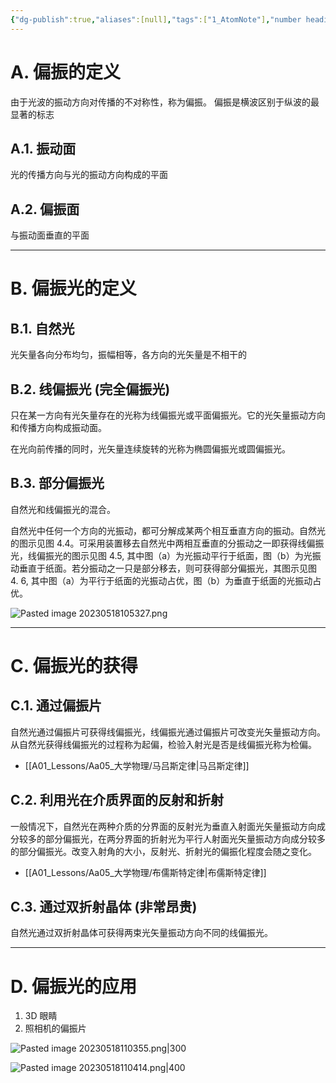 ```yaml
---
{"dg-publish":true,"aliases":[null],"tags":["1_AtomNote"],"number headings":"auto, first-level 1, max 6, A.1.","Created-Date":"2023-05-18 10:43:14","Modified-Date":"2024-04-18 11:53:30","permalink":"/A01_Lessons/Aa05_大学物理/光的偏振/","dgPassFrontmatter":true}
---
```




# A. 偏振的定义


由于光波的振动方向对传播的不对称性，称为偏振。
偏振是横波区别于纵波的最显著的标志

## A.1. 振动面
光的传播方向与光的振动方向构成的平面

## A.2. 偏振面
与振动面垂直的平面



---


# B. 偏振光的定义

## B.1. 自然光

光矢量各向分布均匀，振幅相等，各方向的光矢量是不相干的

## B.2. 线偏振光 (完全偏振光)

只在某一方向有光矢量存在的光称为线偏振光或平面偏振光。它的光矢量振动方向和传播方向构成振动面。

在光向前传播的同时，光矢量连续旋转的光称为椭圆偏振光或圆偏振光。


## B.3. 部分偏振光
自然光和线偏振光的混合。


自然光中任何一个方向的光振动，都可分解成某两个相互垂直方向的振动。自然光的图示见图 4.4。可采用装置移去自然光中两相互垂直的分振动之一即获得线偏振光，线偏振光的图示见图 4.5, 其中图（a）为光振动平行于纸面，图（b）为光振动垂直于纸面。若分振动之一只是部分移去，则可获得部分偏振光，其图示见图 4. 6, 其中图（a）为平行于纸面的光振动占优，图（b）为垂直于纸面的光振动占优。

![Pasted image 20230518105327.png](/img/user/Z02_ObFiles/Attachments/Pasted%20image%2020230518105327.png)

---

# C. 偏振光的获得

## C.1. 通过偏振片
自然光通过偏振片可获得线偏振光，线偏振光通过偏振片可改变光矢量振动方向。从自然光获得线偏振光的过程称为起偏，检验入射光是否是线偏振光称为检偏。 


- [[A01_Lessons/Aa05_大学物理/马吕斯定律\|马吕斯定律]]





## C.2. 利用光在介质界面的反射和折射



一般情况下，自然光在两种介质的分界面的反射光为垂直入射面光矢量振动方向成分较多的部分偏振光，在两分界面的折射光为平行人射面光矢量振动方向成分较多的部分偏振光。改变入射角的大小，反射光、折射光的偏振化程度会随之变化。 

- [[A01_Lessons/Aa05_大学物理/布儒斯特定律\|布儒斯特定律]]





## C.3. 通过双折射晶体 (非常昂贵)
自然光通过双折射晶体可获得两束光矢量振动方向不同的线偏振光。




---

# D. 偏振光的应用


1. 3D 眼睛
2. 照相机的偏振片


![Pasted image 20230518110355.png|300](/img/user/Z02_ObFiles/Attachments/Pasted%20image%2020230518110355.png)


![Pasted image 20230518110414.png|400](/img/user/Z02_ObFiles/Attachments/Pasted%20image%2020230518110414.png)
